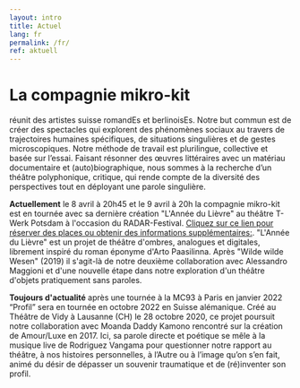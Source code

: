 ```yaml
---
layout: intro
title: Actuel
lang: fr
permalink: /fr/
ref: aktuell
---
```

# La compagnie mikro-kit
réunit des artistes suisse romandEs et berlinoisEs. Notre but commun est de créer des spectacles qui explorent des phénomènes sociaux au travers de trajectoires humaines spécifiques, de situations singulières et de gestes microscopiques. Notre méthode de travail est plurilingue, collective et basée sur l’essai. Faisant résonner des œuvres littéraires avec un matériau documentaire et (auto)biographique, nous sommes à la recherche d’un théâtre polyphonique, critique, qui rende compte de la diversité des perspectives tout en déployant une parole singulière. 

**Actuellement** le 8 avril à 20h45 et le 9 avril à 20h la compagnie mikro-kit est en tournée avec sa dernière création "L'Année du Lièvre" au théâtre T-Werk Potsdam à l'occasion du RADAR-Festival. [Cliquez sur ce lien pour réserver des places ou obtenir des informations supplémentaires:](https://www.t-werk.de/festival/radar). "L'Année du Lièvre" est un projet de théâtre d'ombres, analogues et digitales, librement inspiré du roman éponyme d'Arto Paasilinna. Après "Wilde wilde Wesen" (2019) il s'agit-là de notre deuxième collaboration avec Alessandro Maggioni et d'une nouvelle étape dans notre exploration d'un théâtre d'objets pratiquement sans paroles. 

**Toujours d'actualité** après une tournée à la MC93 à Paris en janvier 2022 “Profil” sera en tournée en octobre 2022 en Suisse alémanique. Créé au Théâtre de Vidy à Lausanne (CH) le 28 octobre 2020, ce projet poursuit notre collaboration avec Moanda Daddy Kamono rencontré sur la création de Amour/Luxe en 2017. Ici, sa parole directe et poétique se mêle à la musique live de Rodriguez Vangama pour questionner notre rapport au théâtre, à nos histoires personnelles, à l’Autre ou à l’image qu’on s’en fait, animé du désir de dépasser un souvenir traumatique et de (ré)inventer son profil.

